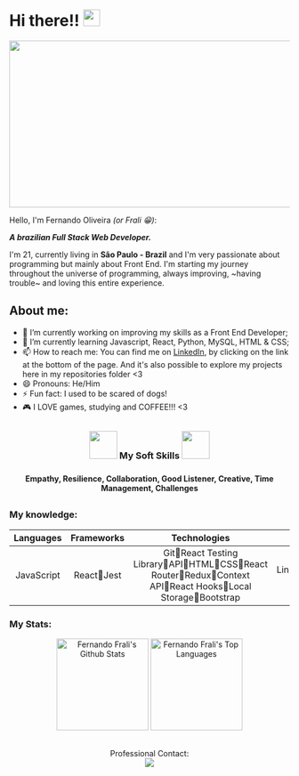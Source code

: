 <h1>
  Hi there!!
  <img src="https://media.giphy.com/media/hvRJCLFzcasrR4ia7z/giphy.gif" width="30px"/>
</h1>

<div align="center">
  <img src="https://media.giphy.com/media/L1R1tvI9svkIWwpVYr/giphy.gif" width="600" height="300"/>
</div>


Hello, I'm Fernando Oliveira *(or Frali 😁)*:

<strong>*A brazilian Full Stack Web Developer.*</strong>


I'm 21, currently living in <strong>São Paulo - Brazil</strong> and I'm very passionate about programming but mainly about Front End. I'm starting my journey throughout the universe of programming, always improving, ~having trouble~ and loving this entire experience.



## About me:

- 🔭 I’m currently working on improving my skills as a Front End Developer;
- 🌱 I’m currently learning Javascript, React, Python, MySQL, HTML & CSS;
- 📫 How to reach me: You can find me on [LinkedIn](https://www.linkedin.com/in/fernandofrali/), by clicking on the link at the bottom of the page. And it's also possible to explore my projects here in my repositories folder <3
- 😄 Pronouns: He/Him
- ⚡ Fun fact: I used to be scared of dogs!
- 🎮 I LOVE games, studying and COFFEE!!! <3

##

<div>
  <h3 align="center">
	  <img src="https://images-wixmp-ed30a86b8c4ca887773594c2.wixmp.com/f/1cc5e3ff-37e5-4b9c-abf4-92304fafa4c9/dcnriu1-03d4b980-9350-42b7-8d98-07088a92ab3c.gif?token=eyJ0eXAiOiJKV1QiLCJhbGciOiJIUzI1NiJ9.eyJzdWIiOiJ1cm46YXBwOjdlMGQxODg5ODIyNjQzNzNhNWYwZDQxNWVhMGQyNmUwIiwiaXNzIjoidXJuOmFwcDo3ZTBkMTg4OTgyMjY0MzczYTVmMGQ0MTVlYTBkMjZlMCIsIm9iaiI6W1t7InBhdGgiOiJcL2ZcLzFjYzVlM2ZmLTM3ZTUtNGI5Yy1hYmY0LTkyMzA0ZmFmYTRjOVwvZGNucml1MS0wM2Q0Yjk4MC05MzUwLTQyYjctOGQ5OC0wNzA4OGE5MmFiM2MuZ2lmIn1dXSwiYXVkIjpbInVybjpzZXJ2aWNlOmZpbGUuZG93bmxvYWQiXX0.AJlZMRUGu5rPFOJxMaqom0fEvY32rCEaee6UBMn4tk4" width="50px" height="50px">
		 My Soft Skills 
		<img src="https://images-wixmp-ed30a86b8c4ca887773594c2.wixmp.com/f/1cc5e3ff-37e5-4b9c-abf4-92304fafa4c9/dcnriu1-03d4b980-9350-42b7-8d98-07088a92ab3c.gif?token=eyJ0eXAiOiJKV1QiLCJhbGciOiJIUzI1NiJ9.eyJzdWIiOiJ1cm46YXBwOjdlMGQxODg5ODIyNjQzNzNhNWYwZDQxNWVhMGQyNmUwIiwiaXNzIjoidXJuOmFwcDo3ZTBkMTg4OTgyMjY0MzczYTVmMGQ0MTVlYTBkMjZlMCIsIm9iaiI6W1t7InBhdGgiOiJcL2ZcLzFjYzVlM2ZmLTM3ZTUtNGI5Yy1hYmY0LTkyMzA0ZmFmYTRjOVwvZGNucml1MS0wM2Q0Yjk4MC05MzUwLTQyYjctOGQ5OC0wNzA4OGE5MmFiM2MuZ2lmIn1dXSwiYXVkIjpbInVybjpzZXJ2aWNlOmZpbGUuZG93bmxvYWQiXX0.AJlZMRUGu5rPFOJxMaqom0fEvY32rCEaee6UBMn4tk4" width="50px" height="50px">
	<h3>
	<h4 align="center">Empathy, Resilience, Collaboration, Good Listener, Creative, Time Management, Challenges<h4>
</div>

##
    
###  My knowledge:

| Languages  | Frameworks | Technologies | Tools | 
|---|---|---|---|
|<div align="center"><span>JavaScript</span></div>|<div align="center"><span>React🔸Jest</span></div>|<div align="center"><span>Git🔸React Testing Library🔸API🔸HTML🔸CSS🔸React Router🔸Redux🔸Context API🔸React Hooks🔸Local Storage🔸Bootstrap</span></div>|<div align="center"><span>Linux🔸Mac🔸Terminal🔸Bash🔸GitHub🔸Visual Studio Code🔸Figma</span></div>|
  </details>

  
### My Stats:

<div align="center">
  <a href="https://github.com/FernandoFrali/github-readme-stats"><img height="165em" alt="Fernando Frali's Github Stats" src="https://github-readme-stats.vercel.app/api?username=FernandoFrali&show_icons=true&count_private=true&theme=react&hide_border=true&bg_color=0D1117" /></a>
  <a href="https://github.com/FernandoFrali/github-readme-stats"><img height="165em" alt="Fernando Frali's Top Languages" src="https://github-readme-stats.vercel.app/api/top-langs/?username=FernandoFrali&langs_count=8&count_private=true&layout=compact&theme=react&hide_border=true&bg_color=0D1117"/>
	</a>
</div>

##

<div align="center">
  Professional Contact:
</div>

<div align="center">
  <a href="https://www.linkedin.com/in/fernandofrali/" alt="Linkedin">
    <img src="https://img.shields.io/badge/LinkedIn-000000?style=for-the-badge&logo=linkedin&logoColor=white"/>
  </a>
</div>
